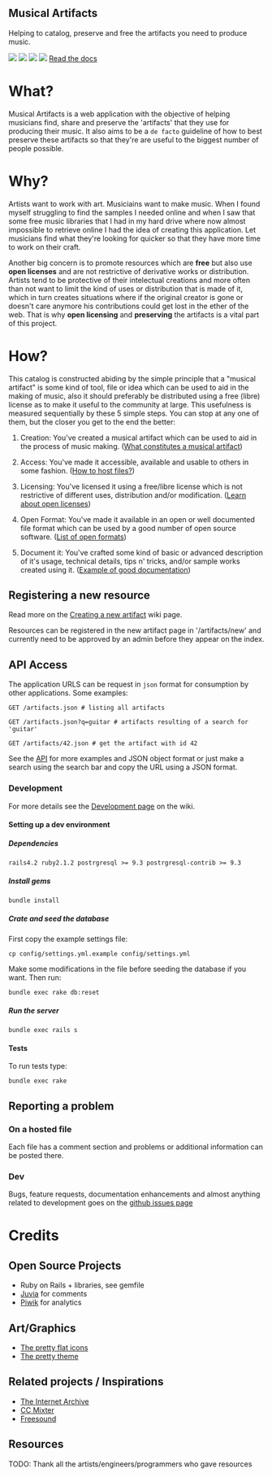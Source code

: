 Musical Artifacts
---------------------------
Helping to catalog, preserve and free the artifacts you need to produce music.

[![](https://travis-ci.org/lfzawacki/musical-artifacts.svg?branch=master)](https://travis-ci.org/lfzawacki/musical-artifacts) [![](https://codeclimate.com/github/lfzawacki/musical-artifacts/badges/gpa.svg)](https://codeclimate.com/github/lfzawacki/musical-artifacts) [![](https://hakiri.io/github/lfzawacki/musical-artifacts/master.svg)](https://hakiri.io/github/lfzawacki/musical-artifacts/master) [![](http://inch-ci.org/github/lfzawacki/musical-artifacts.svg?branch=master)](https://inch-ci.org/github/lfzawacki/musical-artifacts) [Read the docs](https://github.com/lfzawacki/musical-artifacts/wiki)

# What?

Musical Artifacts is a web application with the objective of helping musicians find, share and preserve the 'artifacts' that they use for producing their music. It also aims to be a `de facto` guideline of how to best preserve these artifacts so that they're are useful to the biggest number of people possible.

# Why?

Artists want to work with art. Musiciains want to make music. When I found myself struggling to find the samples I needed online and when I saw that some free music libraries that I had in my hard drive where now almost impossible to retrieve online I had the idea of creating this application. Let musicians find what they're looking for quicker so that they have more time to work on their craft.

Another big concern is to promote resources which are **free** but also use **open licenses** and are not restrictive of derivative works or distribution. Artists tend to be protective of their intelectual creations and more often than not want to limit the kind of uses or distribution that is made of it, which in turn creates situations where if the original creator is gone or doesn't care anymore his contributions could get lost in the ether of the web. That is why **open licensing** and **preserving** the artifacts is a vital part of this project.

# How?

This catalog is constructed abiding by the simple principle that a "musical artifact" is some kind of tool, file or idea which can be used to aid in the making of music, also it should preferably be distributed using a free (libre) license as to make it useful to the community at large. This usefulness is measured sequentially by these 5 simple steps. You can stop at any one of them, but the closer you get to the end the better:

1. Creation: You've created a musical artifact which can be used to aid in the process of music making. ([What constitutes a musical artifact](https://github.com/lfzawacki/musical-artifacts/wiki/Creating-a-new-artifact))

2. Access: You've made it accessible, available and usable to others in some fashion. ([How to host files?](https://github.com/lfzawacki/musical-artifacts/wiki/File-Hosting))

3. Licensing: You've licensed it using a free/libre license which is not restrictive of different uses, distribution and/or modification. ([Learn about open licenses](https://github.com/lfzawacki/musical-artifacts/wiki/Open-Licenses))

4. Open Format: You've made it available in an open or well documented file format which can be used by a good number of open source software. ([List of open formats](https://github.com/lfzawacki/musical-artifacts/wiki/Open-Formats))

5. Document it: You've crafted some kind of basic or advanced description of it's usage, technical details, tips n' tricks, and/or sample works created using it. ([Example of good documentation](#))

## Registering a new resource

Read more on the [Creating a new artifact](https://github.com/lfzawacki/musical-artifacts/wiki/Creating-a-new-artifact) wiki page.

Resources can be registered in the new artifact page in '/artifacts/new' and currently need to be approved by an admin before they appear on the index.

## API Access

The application URLS can be request in `json` format for consumption by other applications. Some examples:

    GET /artifacts.json # listing all artifacts

    GET /artifacts.json?q=guitar # artifacts resulting of a search for 'guitar'

    GET /artifacts/42.json # get the artifact with id 42

See the [API](https://github.com/lfzawacki/musical-artifacts/wiki/API-Documentation) for more examples and JSON object format or just make a search using the search bar and copy the URL using a JSON format.

### Development

For more details see the [Development page](https://github.com/lfzawacki/musical-artifacts/wiki/Development) on the wiki.

#### Setting up a dev environment

##### Dependencies

    rails4.2 ruby2.1.2 postrgresql >= 9.3 postrgresql-contrib >= 9.3

##### Install gems

    bundle install

##### Crate and seed the database

First copy the example settings file:

    cp config/settings.yml.example config/settings.yml

Make some modifications in the file before seeding the database if you want. Then run:

    bundle exec rake db:reset

##### Run the server

    bundle exec rails s

#### Tests

To run tests type:

    bundle exec rake

## Reporting a problem

### On a hosted file

Each file has a comment section and problems or additional information can be posted there.

### Dev

Bugs, feature requests, documentation enhancements and almost anything related to development goes on the [github issues page](https://github.com/lfzawacki/musical-artifacts/issues)

# Credits

## Open Source Projects

  * Ruby on Rails + libraries, see gemfile
  * [Juvia](https://github.com/phusion/juvia) for comments
  * [Piwik](http://piwik.org/) for analytics

## Art/Graphics

  * [The pretty flat icons](http://www.elegantthemes.com/blog/freebie-of-the-week/beautiful-flat-icons-for-free)
  * [The pretty theme](http://startbootstrap.com/template-overviews/freelancer/)

## Related projects / Inspirations

  * [The Internet Archive](https://archive.org/)
  * [CC Mixter](http://ccmixter.org/)
  * [Freesound](https://www.freesound.org/)

## Resources

TODO: Thank all the artists/engineers/programmers who gave resources
